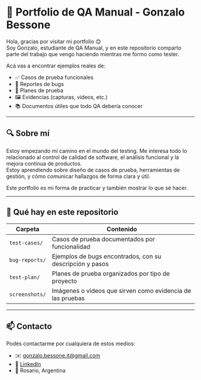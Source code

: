 # 📌 Portfolio de QA Manual - Gonzalo Bessone

Hola, gracias por visitar mi portfolio 😊  
Soy Gonzalo, estudiante de QA Manual, y en este repositorio comparto parte del trabajo que vengo haciendo mientras me formo como tester.

Acá vas a encontrar ejemplos reales de:

- ✅ Casos de prueba funcionales
- 🐞 Reportes de bugs
- 📝 Planes de prueba
- 🖼️ Evidencias (capturas, videos, etc.)
- 📚 Documentos útiles que todo QA debería conocer

---

## 🔍 Sobre mí

Estoy empezando mi camino en el mundo del testing. Me interesa todo lo relacionado al control de calidad de software, el análisis funcional y la mejora continua de productos.  
Estoy aprendiendo sobre diseño de casos de prueba, herramientas de gestión, y cómo comunicar hallazgos de forma clara y útil.

Este portfolio es mi forma de practicar y también mostrar lo que sé hacer.

---

## 📁 Qué hay en este repositorio

| Carpeta         | Contenido                                                |
|----------------|-----------------------------------------------------------|
| `test-cases/`  | Casos de prueba documentados por funcionalidad            |
| `bug-reports/` | Ejemplos de bugs encontrados, con su descripción y pasos  |
| `test-plan/`   | Planes de prueba organizados por tipo de proyecto         |
| `screenshots/` | Imágenes o videos que sirven como evidencia de las pruebas |

---

## 📫 Contacto

Podés contactarme por cualquiera de estos medios:

- ✉️ gonzalo.bessone.it@gmail.com  
- 💼 [LinkedIn](https://www.linkedin.com/in/gonzalobessone/)  
- 📍 Rosario, Argentina  
